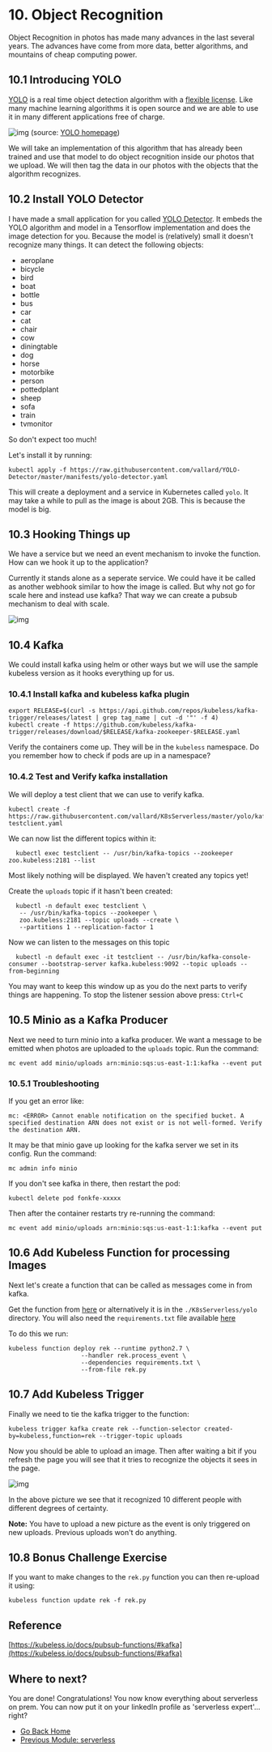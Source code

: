 # 10. Object Recognition

Object Recognition in photos has made many advances in the last several years.  The advances have come from more data, better algorithms, and mountains of cheap computing power. 

## 10.1 Introducing YOLO

[YOLO](https://pjreddie.com/darknet/yolo/) is a real time object detection algorithm with a [flexible license](https://github.com/pjreddie/darknet/blob/master/LICENSE.fuck).  Like many machine learning algorithms it is open source and we are able to use it in many different applications free of charge. 

![img](https://pjreddie.com/media/image/Screen_Shot_2018-03-24_at_10.48.42_PM.png)
(source: [YOLO homepage](https://pjreddie.com/darknet/yolo/))

We will take an implementation of this algorithm that has already been trained and use that model to do object recognition inside our photos that we upload.  We will then tag the data in our photos with the objects that the algorithm recognizes.

## 10.2 Install YOLO Detector

I have made a small application for you called [YOLO Detector](https://github.com/vallard/YOLO-Detector).  It embeds the YOLO algorithm and model in a Tensorflow implementation and does the image detection for you.  Because the model is (relatively) small it doesn't recognize many things.  It can detect the following objects:

* aeroplane
* bicycle
* bird
* boat
* bottle
* bus
* car
* cat
* chair
* cow
* diningtable
* dog
* horse
* motorbike
* person
* pottedplant
* sheep
* sofa
* train
* tvmonitor

So don't expect too much!  

Let's install it by running:

```
kubectl apply -f https://raw.githubusercontent.com/vallard/YOLO-Detector/master/manifests/yolo-detector.yaml
```
This will create a deployment and a service in Kubernetes called `yolo`.  It may take a while to pull as the image is about 2GB.  This is because the model is big. 

## 10.3 Hooking Things up

We have a service but we need an event mechanism to invoke the function.  How can we hook it up to the application? 

Currently it stands alone as a seperate service.  We could have it be called as another webhook similar to how the image is called.  But why not go for scale here and instead use kafka?  That way we can create a pubsub mechanism to deal with scale. 

![img](../images/yolo01.png) 

## 10.4 Kafka

We could install kafka using helm or other ways but we will use the sample kubeless version as it hooks everything up for us. 

### 10.4.1 Install kafka and kubeless kafka plugin

```
export RELEASE=$(curl -s https://api.github.com/repos/kubeless/kafka-trigger/releases/latest | grep tag_name | cut -d '"' -f 4)
kubectl create -f https://github.com/kubeless/kafka-trigger/releases/download/$RELEASE/kafka-zookeeper-$RELEASE.yaml
```
Verify the containers come up. They will be in the `kubeless` namespace.  Do you remember how to check if pods are up in a namespace? 


### 10.4.2 Test and Verify kafka installation 

We will deploy a test client that we can use to verify kafka. 


```
kubectl create -f https://raw.githubusercontent.com/vallard/K8sServerless/master/yolo/kafka-testclient.yaml
``` 

We can now list the different topics within it:

```
  kubectl exec testclient -- /usr/bin/kafka-topics --zookeeper zoo.kubeless:2181 --list
```

Most likely nothing will be displayed.  We haven't created any topics yet!


Create the `uploads` topic if it hasn't been created:

```
  kubectl -n default exec testclient \
   -- /usr/bin/kafka-topics --zookeeper \
   zoo.kubeless:2181 --topic uploads --create \
   --partitions 1 --replication-factor 1
```

Now we can listen to the messages on this topic

```
  kubectl -n default exec -it testclient -- /usr/bin/kafka-console-consumer --bootstrap-server kafka.kubeless:9092 --topic uploads --from-beginning
```
You may want to keep this window up as you do the next parts to verify things are happening.  To stop the listener session above press: `Ctrl+C`

## 10.5 Minio as a Kafka Producer

Next we need to turn minio into a kafka producer.  We want a message to be emitted when photos are uploaded to the `uploads` topic.  Run the command:

```
mc event add minio/uploads arn:minio:sqs:us-east-1:1:kafka --event put
```

### 10.5.1 Troubleshooting

If you get an error like:

```
mc: <ERROR> Cannot enable notification on the specified bucket. A specified destination ARN does not exist or is not well-formed. Verify the destination ARN.
```
It may be that minio gave up looking for the kafka server we set in its config.  Run the command:

```
mc admin info minio
```

If you don't see kafka in there, then restart the pod: 

```
kubectl delete pod fonkfe-xxxxx
```

Then after the container restarts try re-running the command: 

```
mc event add minio/uploads arn:minio:sqs:us-east-1:1:kafka --event put
```

## 10.6 Add Kubeless Function for processing Images

Next let's create a function that can be called as messages come in from kafka.  

Get the function from [here](https://raw.githubusercontent.com/vallard/K8sServerless/master/yolo/rek.py) or alternatively it is in the `./K8sServerless/yolo` directory.  You will also need the `requirements.txt` file available [here](https://raw.githubusercontent.com/vallard/K8sServerless/master/yolo/requirements.txt)

To do this we run: 

```
kubeless function deploy rek --runtime python2.7 \
                    --handler rek.process_event \
                    --dependencies requirements.txt \
                    --from-file rek.py
```

## 10.7 Add Kubeless Trigger
Finally we need to tie the kafka trigger to the function: 


```
kubeless trigger kafka create rek --function-selector created-by=kubeless,function=rek --trigger-topic uploads
```

Now you should be able to upload an image.  Then after waiting a bit if you refresh the page you will see that it tries to recognize the objects it sees in the page.

![img](../images/yolo02.png)

In the above picture we see that it recognized 10 different people with different degrees of certainty.  

__Note:__ You have to upload a new picture as the event is only triggered on new uploads.  Previous uploads won't do anything.  

## 10.8 Bonus Challenge Exercise

If you want to make changes to the `rek.py` function you can then re-upload it using: 

```
kubeless function update rek -f rek.py
```


## Reference

[https://kubeless.io/docs/pubsub-functions/#kafka](https://kubeless.io/docs/pubsub-functions/#kafka)

## Where to next?

You are done!  Congratulations! You now know everything about serverless on prem.  You can now put it on your linkedIn profile as 'serverless expert'... right? 

* [Go Back Home](../README.md)
* [Previous Module: serverless](../serverless/kubeless.md)
